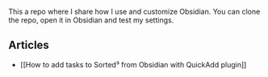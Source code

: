 
This a repo where I share how I use and customize Obsidian. You can clone the repo, open it in Obsidian and test my settings.

## Articles

- [[How to add tasks to Sorted³ from Obsidian with QuickAdd plugin]]


